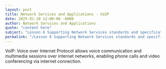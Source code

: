 ```yaml
---
layout: post
title: Network Services and Applications - VoIP
date: 2025-01-10 12:00:00 -0000
author: Network Services and Applications
quote: "content here"
subject: "Lesson 6 Supporting Network Services standards and specifications"
permalink: "/Lesson 6 Supporting Network Services standards and specifications/Network Services and Applications/Network Services and Applications - VoIP"
---
```


VoIP: Voice over Internet Protocol allows voice communication and multimedia sessions over internet networks, enabling phone calls and video conferencing via internet connection.
